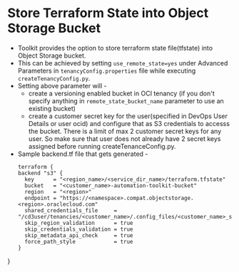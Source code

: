 # Store Terraform State into Object Storage Bucket

* Toolkit provides the option to store terraform state file(tfstate) into Object Storage bucket.
* This can be achieved by setting ```use_remote_state=yes``` under Advanced Parameters in ```tenancyConfig.properties``` file while executing ```createTenancyConfig.py```.
* Setting above parameter will -
    - create a versioning enabled bucket in OCI tenancy (if you don't specify anything in ```remote_state_bucket_name``` parameter to use an existing bucket)
    - create a customer secret key for the user(specified in DevOps User Details or user ocid) and configure that as S3 credentials to accesss the bucket. There is a limit of max 2 customer secret keys for any user. So make sure that user does not already have 2 secret keys assigned before running createTenanceConfig.py.
* Sample backend.tf file that gets generated -
  ```
  terraform {
  backend "s3" {
    key      = "<region_name>/<service_dir_name>/terraform.tfstate"
    bucket   = "<customer_name>-automation-toolkit-bucket"
    region   = "<region>"
    endpoint = "https://<namespace>.compat.objectstorage.<region>.oraclecloud.com"
    shared_credentials_file     = "/cd3user/tenancies/<customer_name>/.config_files/<customer_name>_s3_credentials"
    skip_region_validation      = true
    skip_credentials_validation = true
    skip_metadata_api_check     = true
    force_path_style            = true
  }
}
```


